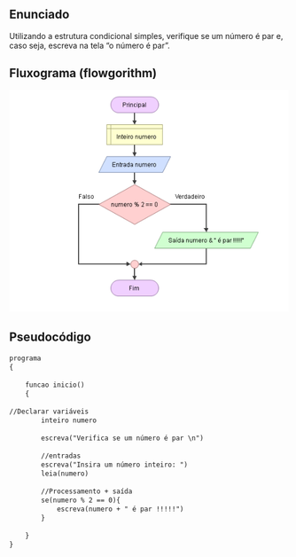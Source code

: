 ## Enunciado
Utilizando  a  estrutura  condicional  simples,  verifique  se  um  número  é  par e, caso seja, escreva na tela “o número é par”.

## Fluxograma (flowgorithm)
<div align="center">
<img src="./numero-par-com-operador-mod.png" >

</div>

## Pseudocódigo

```
programa
{
	
	funcao inicio()
	{
		
//Declarar variáveis
		inteiro numero

		escreva("Verifica se um número é par \n")

		//entradas
		escreva("Insira um número inteiro: ")
		leia(numero)

		//Processamento + saída
		se(numero % 2 == 0){
			escreva(numero + " é par !!!!!")
		}
		
	}
}
```

